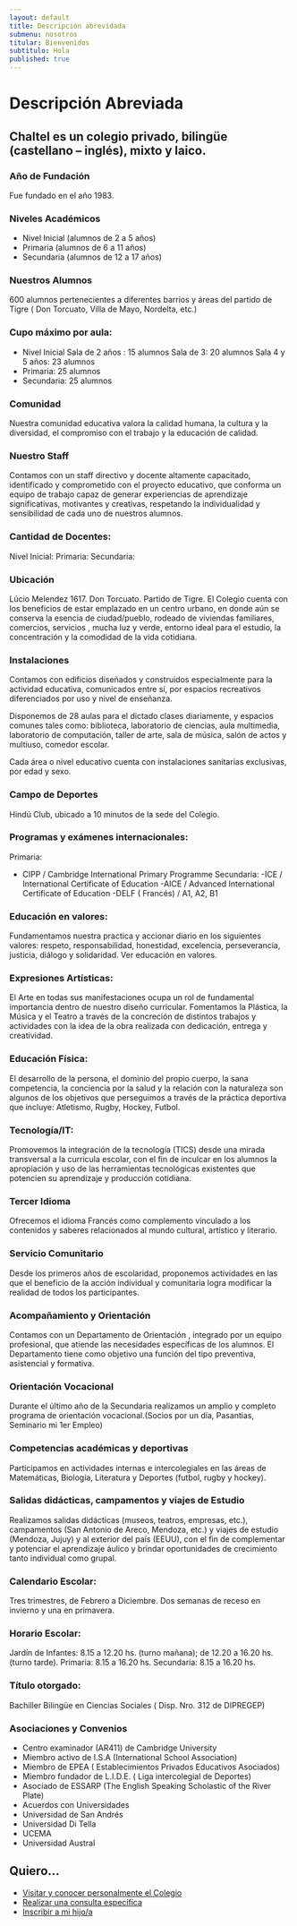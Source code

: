 ```yaml
---
layout: default
title: Descripción abrevidada
submenu: nosotros
titular: Bienvenidos
subtitulo: Hola
published: true
---
```


# Descripción Abreviada

## Chaltel es un colegio privado, bilingüe (castellano – inglés), mixto y laico.  

### Año de Fundación
Fue fundado en el año 1983.

### Niveles Académicos
- Nivel Inicial (alumnos de 2 a 5 años)
- Primaria (alumnos de 6 a 11 años)
- Secundaria (alumnos de 12 a 17 años)

### Nuestros Alumnos 
600 alumnos pertenecientes a diferentes barrios y áreas del partido de Tigre ( Don Torcuato, Villa de Mayo, Nordelta, etc.) 

### Cupo máximo por aula:
- Nivel Inicial 
		Sala de 2 años : 15 alumnos 
        Sala de 3: 20 alumnos
        Sala 4 y 5 años: 23 alumnos
- Primaria: 25 alumnos
- Secundaria: 25 alumnos

### Comunidad 
Nuestra comunidad educativa valora la calidad humana, la cultura y la diversidad, el compromiso con el trabajo y la educación de calidad. 

### Nuestro Staff
Contamos con un staff directivo y docente  altamente capacitado, identificado y comprometido con el proyecto educativo, que conforma un equipo de trabajo  capaz de generar experiencias de aprendizaje significativas, motivantes y creativas, respetando la individualidad y sensibilidad de cada uno de nuestros alumnos.

### Cantidad de Docentes: 

Nivel Inicial: 
Primaria: 
Secundaria: 

### Ubicación
Lúcio Melendez 1617. Don Torcuato. Partido de Tigre. 
El Colegio cuenta con los beneficios de estar emplazado en un centro urbano, en donde aún se conserva la esencia de ciudad/pueblo, rodeado de viviendas familiares, comercios, servicios , mucha luz y verde, entorno ideal para el estudio, la concentración y la comodidad de la vida cotidiana. 

### Instalaciones
Contamos con edificios diseñados y construidos especialmente para la actividad educativa, comunicados entre sí, por espacios recreativos diferenciados por uso y nivel de enseñanza. 

Disponemos de 28 aulas para el dictado clases diariamente, y espacios comunes tales como: biblioteca, laboratorio de ciencias, aula multimedia,  laboratorio de computación, taller de arte, sala de música, salón de actos y multiuso, comedor escolar.

Cada área o nivel educativo cuenta con instalaciones sanitarias exclusivas, por edad y sexo.

### Campo de Deportes
Hindú Club, ubicado a 10 minutos de la sede del Colegio.

### Programas y exámenes internacionales:
Primaria: 
- CIPP / Cambridge International Primary Programme
Secundaria:
 -ICE / International Certificate of Education
 -AICE / Advanced International Certificate of Education
 -DELF ( Francés) / A1, A2, B1

### Educación en valores: 

Fundamentamos nuestra practica y accionar diario en los siguientes valores: respeto, responsabilidad, honestidad, excelencia,  perseverancia,  justicia, diálogo y solidaridad.  Ver educación en valores. 

### Expresiones Artísticas: 
El Arte en todas sus manifestaciones ocupa un rol de fundamental importancia dentro de nuestro diseño curricular. Fomentamos la Plástica, la Música y el Teatro a través de la concreción de distintos trabajos y actividades con la idea de la obra realizada con dedicación, entrega y creatividad. 

### Educación Física: 
El desarrollo de la persona, el dominio del propio cuerpo, la sana competencia, la conciencia por la salud y la relación con la naturaleza son algunos de los objetivos que perseguimos a través de la práctica deportiva que incluye: Atletismo, Rugby, Hockey, Futbol.

### Tecnología/IT: 
Promovemos la integración de la tecnología  (TICS) desde una mirada transversal a la curricula escolar, con el fin de inculcar en los alumnos la apropiación y uso de las herramientas tecnológicas  existentes que potencien su aprendizaje y producción cotidiana. 

### Tercer Idioma
Ofrecemos el idioma Francés como complemento vinculado a los contenidos y saberes relacionados al  mundo cultural, artístico y literario.

### Servicio Comunitario 
Desde los primeros años de escolaridad,  proponemos actividades en las que el beneficio de la acción individual y comunitaria logra modificar la realidad de todos los participantes.

### Acompañamiento y Orientación 
Contamos con un Departamento de Orientación , integrado por un equipo profesional, que atiende las necesidades específicas de los alumnos. El Departamento tiene como objetivo una función del tipo preventiva, asistencial y formativa.

### Orientación Vocacional
Durante el último año de la Secundaria realizamos un amplio y completo programa de orientación vocacional.(Socios por un día,  Pasantias, Seminario mi 1er Empleo)

### Competencias académicas y deportivas
Participamos en actividades internas e intercolegiales en las áreas de Matemáticas, Biología, Literatura y Deportes (futbol, rugby y hockey). 

### Salidas didácticas, campamentos y viajes de Estudio
Realizamos salidas didácticas (museos, teatros, empresas, etc.), campamentos (San Antonio  de Areco, Mendoza, etc.) y viajes de estudio (Mendoza, Jujuy) y al exterior del país (EEUU), con el fin de complementar y potenciar el aprendizaje áulico y brindar oportunidades de crecimiento tanto individual como grupal. 

### Calendario Escolar:
Tres trimestres, de Febrero a Diciembre.
Dos semanas de receso en invierno y una en primavera.

### Horario Escolar: 
Jardín de Infantes: 8.15 a 12.20 hs. (turno mañana); de 12.20 a 16.20 hs. (turno tarde).
Primaria: 8.15 a 16.20 hs.
Secundaria: 8.15 a 16.20 hs.

### Título otorgado:
Bachiller Bilingüe en Ciencias Sociales ( Disp. Nro. 312 de DIPREGEP)


### Asociaciones y Convenios
- Centro examinador (AR411) de Cambridge University
- Miembro activo de I.S.A (International School Association)
- Miembro de EPEA ( Establecimientos Privados Educativos Asociados)
- Miembro fundador de L.I.D.E. ( Liga intercolegial de Deportes)
- Asociado de ESSARP (The English Speaking Scholastic of the River Plate)
- Acuerdos con Universidades
- Universidad de San Andrés
- Universidad Di Tella
- UCEMA
- Universidad Austral



## Quiero...
- [Visitar y conocer personalmente el Colegio]( {{site.baseurl}}/admisiones/entrevista )
- [Realizar una consulta específica]({{site.baseurl}}/admisiones/contacto )
- [Inscribir a mi hijo/a]( {{site.baseurl}}/admisiones/proceso )